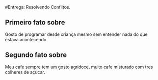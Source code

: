 #Entrega: Resolvendo Conflitos.

## Primeiro fato sobre <William>

Gosto de programar desde criança mesmo sem entender nada do que estava acontecendo.
## Segundo fato sobre <William>

Meu cafe sempre tem um gosto agridoce, muito cafe misturado com tres colheres de açucar.
